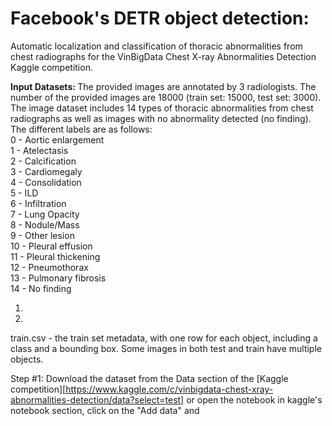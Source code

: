 # Facebook's DETR object detection: 
Automatic localization and classification of thoracic abnormalities from chest radiographs for the VinBigData Chest X-ray Abnormalities Detection Kaggle competition. 

<b> Input Datasets: </b>
The provided images are annotated by 3 radiologists. The number of the provided images are 18000 (train set: 15000, test set: 3000). The image dataset includes 14 types of thoracic abnormalities from chest radiographs as well as images with no abnormality detected (no finding). The different labels are as follows: <br/>
0 - Aortic enlargement  <br/>
1 - Atelectasis  <br/>
2 - Calcification <br/>
3 - Cardiomegaly <br/>
4 - Consolidation <br/>
5 - ILD <br/>
6 - Infiltration <br/>
7 - Lung Opacity <br/>
8 - Nodule/Mass <br/>
9 - Other lesion <br/>
10 - Pleural effusion <br/>
11 - Pleural thickening <br/>
12 - Pneumothorax <br/>
13 - Pulmonary fibrosis <br/>
14 - No finding <br/>


1)
2) 

train.csv - the train set metadata, with one row for each object, including a class and a bounding box. Some images in both test and train have multiple objects.



Step #1: 
Download the dataset from the Data section of the [Kaggle competition][https://www.kaggle.com/c/vinbigdata-chest-xray-abnormalities-detection/data?select=test] or open the notebook in kaggle's notebook section, click on the "Add data" and 
